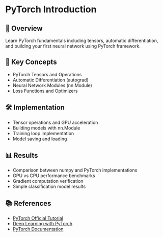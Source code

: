 # PyTorch Introduction

## 📌 Overview
Learn PyTorch fundamentals including tensors, automatic differentiation, and building your first neural network using PyTorch framework.

## 🧠 Key Concepts
- PyTorch Tensors and Operations
- Automatic Differentiation (autograd)
- Neural Network Modules (nn.Module)
- Loss Functions and Optimizers

## 🛠️ Implementation
- Tensor operations and GPU acceleration
- Building models with nn.Module
- Training loop implementation
- Model saving and loading

## 📊 Results
- Comparison between numpy and PyTorch implementations
- GPU vs CPU performance benchmarks
- Gradient computation verification
- Simple classification model results

## 📚 References
- [PyTorch Official Tutorial](https://pytorch.org/tutorials/)
- [Deep Learning with PyTorch](https://pytorch.org/assets/deep-learning/Deep-Learning-with-PyTorch.pdf)
- [PyTorch Documentation](https://pytorch.org/docs/stable/index.html) 